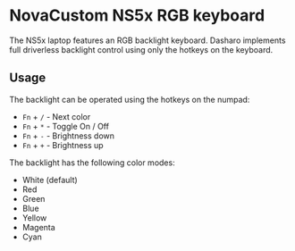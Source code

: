 # NovaCustom NS5x RGB keyboard

The NS5x laptop features an RGB backlight keyboard. Dasharo implements full
driverless backlight control using only the hotkeys on the keyboard.

## Usage

The backlight can be operated using the hotkeys on the numpad:

- `Fn` + `/` - Next color
- `Fn` + `*` - Toggle On / Off
- `Fn` + `-` - Brightness down
- `Fn` + `+` - Brightness up

The backlight has the following color modes:

- White (default)
- Red
- Green
- Blue
- Yellow
- Magenta
- Cyan
